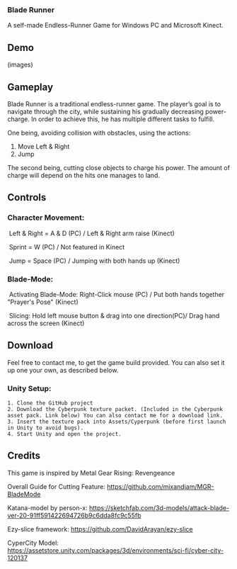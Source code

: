 ### Blade Runner

A self-made Endless-Runner Game for Windows PC and Microsoft Kinect.



## Demo

(images)



## Gameplay

Blade Runner is a traditional endless-runner game. The player’s goal is to navigate through the city, while sustaining his gradually decreasing power-charge. In order to achieve this, he has multiple different tasks to fulfill. 

One being, avoiding collision with obstacles, using the actions: 

1. Move Left & Right
2. Jump

The second being, cutting close objects to charge his power. The amount of charge will depend on the hits one manages to land. 



## Controls

### Character Movement:

​	Left & Right = A & D (PC) / Left & Right arm raise (Kinect)

​	Sprint = W (PC) / Not featured in Kinect

​	Jump = Space (PC) / Jumping with both hands up (Kinect)



### Blade-Mode:

​	Activating Blade-Mode: Right-Click mouse (PC) / Put both hands together "Prayer's Pose" (Kinect)

​	Slicing: Hold left mouse button & drag into one direction(PC)/ Drag hand across the screen (Kinect)



## Download

Feel free to contact me, to get the game build provided. You can also set it up one your own, as described below.

### Unity Setup:

	1. Clone the GitHub project
 	2. Download the Cyberpunk texture packet. (Included in the Cyberpunk asset pack. Link below) You can also contact me for a download link.
 	3. Insert the texture pack into Assets/Cyperpunk (before first launch in Unity to avoid bugs).
 	4. Start Unity and open the project.



## Credits

This game is inspired by Metal Gear Rising: Revengeance

Overall Guide for Cutting Feature: https://github.com/mixandjam/MGR-BladeMode

Katana-model by person-x: https://sketchfab.com/3d-models/attack-blade-ver-20-91ff591422694726b9c6dda8fc9c55fb

Ezy-slice framework: https://github.com/DavidArayan/ezy-slice

CyperCity Model: https://assetstore.unity.com/packages/3d/environments/sci-fi/cyber-city-120137